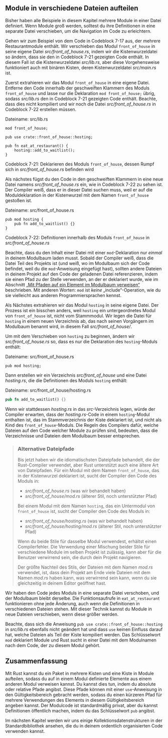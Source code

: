 ## Module in verschiedene Dateien aufteilen

Bisher haben alle Beispiele in diesem Kapitel mehrere Module in einer Datei
definiert. Wenn Module groß werden, solltest du ihre Definitionen in eine
separate Datei verschieben, um die Navigation im Code zu erleichtern.

Gehen wir zum Beispiel von dem Code in Codeblock 7-17 aus, der mehrere
Restaurantmodule enthält. Wir verschieben das Modul `front_of_house` in seine
eigene Datei *src/front_of_house.rs*, indem wir die Kistenwurzeldatei so
ändern, dass sie den in Codeblock 7-21 gezeigten Code enthält. In diesem Fall
ist die Kistenwurzeldatei *src/lib.rs*, aber diese Vorgehensweise funktioniert
auch mit binären Kisten, deren Kistenwurzeldatei *src/main.rs* ist.

Zuerst extrahieren wir das Modul `front_of_house` in eine eigene Datei.
Entferne den Code innerhalb der geschweiften Klammern des Moduls
`front_of_house` und lasse nur die Deklaration `mod front_of_house;` übrig,
sodass *src/lib.rs* den in Codeblock 7-21 gezeigten Code enthält. Beachte, dass
dies nicht kompiliert und wir noch die Datei *src/front_of_house.rs* in
Codeblock 7-22 erstellen müssen.

<span class="filename">Dateiname: src/lib.rs</span>

```rust,ignore
mod front_of_house;

pub use crate::front_of_house::hosting;

pub fn eat_at_restaurant() {
    hosting::add_to_waitlist();
}
```

<span class="caption">Codeblock 7-21: Deklarieren des Moduls `front_of_house`,
dessen Rumpf sich in *src/front_of_house.rs* befinden wird</span>

Als nächstes fügst du den Code in den geschweiften Klammern in eine neue Datei
namens *src/front_of_house.rs* ein, wie in Codeblock 7-22 zu sehen ist. Der
Compiler weiß, dass er in dieser Datei suchen muss, weil er auf die
Moduldeklaration in der Kistenwurzel mit dem Namen `front_of_house` gestoßen
ist.

<span class="filename">Dateiname: src/front_of_house.rs</span>

```rust,ignore
pub mod hosting {
    pub fn add_to_waitlist() {}
}
```

<span class="caption">Codeblock 7-22: Definitionen innerhalb des Moduls
`front_of_house` in *src/front_of_house.rs*</span>

Beachte, dass du den Inhalt einer Datei mit einer `mod`-Deklaration nur
*einmal* in deinem Modulbaum laden musst. Sobald der Compiler weiß, dass die
Datei Teil des Projekts ist (und weiß, wo im Modulbaum sich der Code befindet,
weil du die `mod`-Anweisung eingefügt hast), sollten andere Dateien in deinem
Projekt auf den Code der geladenen Datei referenzieren, indem sie einen Pfad zu
der Stelle verwenden, an der er deklariert wurde, wie im Abschnitt [„Mit Pfaden
auf ein Element im Modulbaum verweisen“][paths] beschrieben. Mit anderen
Worten: `mod` ist *keine* „include“-Operation, wie du sie vielleicht aus
anderen Programmiersprachen kennst.

Als Nächstes extrahieren wir das Modul `hosting` in seine eigene Datei. Der
Prozess ist ein bisschen anders, weil `hosting` ein untergeordnetes Modul von
`front_of_house` ist, nicht vom Stammmodul. Wir legen die Datei für `hosting`
in einem neuen Verzeichnis ab, das nach seinen Vorgängern im Modulbaum benannt
wird, in diesem Fall *src/front_of_house/*.

Um mit dem Verschieben von `hosting` zu beginnen, ändern wir
*src/front_of_house.rs* so, dass es nur die Deklaration des `hosting`-Moduls
enthält:

<span class="filename">Dateiname: src/front_of_house.rs</span>

```rust,ignore
pub mod hosting;
```

Dann erstellen wir ein Verzeichnis *src/front_of_house* und eine Datei
*hosting.rs*, die die Definitionen des Moduls `hosting` enthält:

<span class="filename">Dateiname: src/front_of_house/hosting.rs</span>

```rust
pub fn add_to_waitlist() {}
```

Wenn wir stattdessen *hosting.rs* in das *src*-Verzeichnis legen, würde der
Compiler erwarten, dass der *hosting.rs*-Code in einem `hosting`-Modul
enthalten ist, das im Stammverzeichnis der Kiste deklariert ist, und nicht als
Kind des `front_of_house`-Moduls. Die Regeln des Compilers dafür, welche
Dateien auf den Code welcher Module zu prüfen sind, bedeuten, dass die
Verzeichnisse und Dateien dem Modulbaum besser entsprechen.

> ### Alternative Dateipfade
>
> Bis jetzt haben wir die idiomatischsten Dateipfade behandelt, die der
> Rust-Compiler verwendet, aber Rust unterstützt auch eine ältere Art von
> Dateipfaden. Für ein Modul mit dem Namen `front_of_house`, das in der
> Kistenwurzel deklariert ist, sucht der Compiler den Code des Moduls in:
>
> * *src/front_of_house.rs* (was wir behandelt haben)
> * *src/front_of_house/mod.rs* (älterer Stil, noch unterstützter Pfad)
>
> Bei einem Modul mit dem Namen `hosting`, das ein Untermodul von
> `front_of_house` ist, sucht der Compiler den Code des Moduls in:
>
> * *src/front_of_house/hosting.rs* (was wir behandelt haben)
> * *src/front_of_house/hosting/mod.rs* (älterer Stil, noch unterstützter Pfad)
>
> Wenn du beide Stile für dasselbe Modul verwendest, erhältst einen
> Compilerfehler. Die Verwendung einer Mischung beider Stile für verschiedene
> Module im selben Projekt ist zulässig, kann aber für die Benutzer verwirrend
> sein, die durch dein Projekt navigieren.
>
> Der größte Nachteil des Stils, der Dateien mit dem Namen *mod.rs* verwendet,
> ist, dass dein Projekt am Ende viele Dateien mit dem Namen *mod.rs* haben
> kann, was verwirrend sein kann, wenn du sie gleichzeitig in deinem Editor
> geöffnet hast.

Wir haben den Code jedes Moduls in eine separate Datei verschoben, und der
Modulbaum bleibt derselbe. Die Funktionsaufrufe in `eat_at_restaurant`
funktionieren ohne jede Änderung, auch wenn die Definitionen in verschiedenen
Dateien stehen. Mit dieser Technik kannst du Module in neue Dateien
verschieben, wenn diese größer werden.

Beachte, dass sich die Anweisung `pub use crate::front_of_house::hosting` in
*src/lib.rs* ebenfalls nicht geändert hat und dass `use` keinen Einfluss darauf
hat, welche Dateien als Teil der Kiste kompiliert werden. Das Schlüsselwort
`mod` deklariert Module und Rust sucht in einer Datei mit dem Modulnamen nach
dem Code, der zu diesem Modul gehört.

## Zusammenfassung

Mit Rust kannst du ein Paket in mehrere Kisten und eine Kiste in Module
aufteilen, sodass du auf in einem Modul definierte Elemente aus einem anderen
Modul verweisen kannst. Du kannst dies tun, indem du absolute oder relative
Pfade angibst. Diese Pfade können mit einer `use`-Anweisung in den
Gültigkeitsbereich gebracht werden, sodass du einen kürzeren Pfad für mehrere
Verwendungen des Elements in diesem Gültigkeitsbereich angeben kannst. Der
Modulcode ist standardmäßig privat, aber du kannst Definitionen öffentlich
machen, indem du das Schlüsselwort `pub` angibst.

Im nächsten Kapitel werden wir uns einige Kollektionsdatenstrukturen in der
Standardbibliothek ansehen, die du in deinem ordentlich organisierten Code
verwenden kannst.

[paths]: ch07-03-paths-for-referring-to-an-item-in-the-module-tree.html
